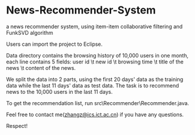 # News-Recommender-System
a news recommender system, using item-item collaborative filtering and FunkSVD algorithm

Users can import the project to Eclipse.

Data directory contains the browsing history of 10,000 users in one month,
each line contains 5 fields: user id \t new id \t browsing time \t title of the news \t content of the news.

We split the data into 2 parts, using the first 20 days' data as the training data while the last 11 days' data as test data.
The task is to recommend news to the 10,000 users in the last 11 days.

To get the recommendation list, run src\Recommender\Recommender.java.

Feel free to contact me(zhangz@ics.ict.ac.cn) if you have any questions.

Respect!
